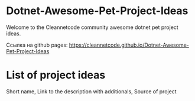 # Dotnet-Awesome-Pet-Project-Ideas
Welcome to the Cleannetcode community awesome dotnet pet project ideas.

Ссылка на github pages: https://cleannetcode.github.io/Dotnet-Awesome-Pet-Project-Ideas

# List of project ideas
Short name, Link to the description with additionals, Source of project
